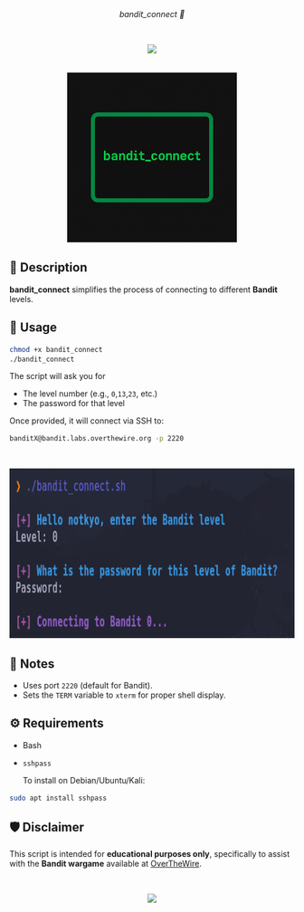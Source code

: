
<div align="center"><i>bandit_connect 🦝</i></div>

&nbsp;

<p align="center"><a><img src="https://img.shields.io/badge/bandit__connect-Automated%20SSH%20Login-2ecc71?style=for-the-badge&logo=gnubash&logoColor=white"/></a></p>

<br>

<div align="center">
    <img height="300" src="./assets/bandit_connect.png" />
</div>

## 📜 Description

 **bandit_connect** simplifies the process of connecting to different **Bandit** levels.

 ## 🚀 Usage

```bash
chmod +x bandit_connect
./bandit_connect
```
The script will ask you for

   - The level number (e.g., `0`,`13`,`23`, etc.)
   - The password for that level

Once provided, it will connect via SSH to:

```bash
banditX@bandit.labs.overthewire.org -p 2220
   ```
&nbsp;

<div align="center">
    <img height="300" src="./assets/bandit_connect_example.PNG" />
</div>

## 🧩 Notes

- Uses port `2220` (default for Bandit).
- Sets the `TERM` variable to `xterm` for proper shell display.

## ⚙️ Requirements

- Bash
- `sshpass`
  
  To install on Debian/Ubuntu/Kali:

```bash
sudo apt install sshpass
   ```

## 🛡️ Disclaimer

This script is intended for **educational purposes only**, specifically to assist with the **Bandit wargame** available at [OverTheWire](https://overthewire.org/wargames/).

&nbsp;

<p align="center"><a href="https://github.com/0xnotkyo/twt/blob/main/LICENSE"><img src="https://img.shields.io/static/v1?style=for-the-badge&label=LICENSE&message=MIT&colorA=3b4b74&colorB=b7c9f2"/></a></p>
